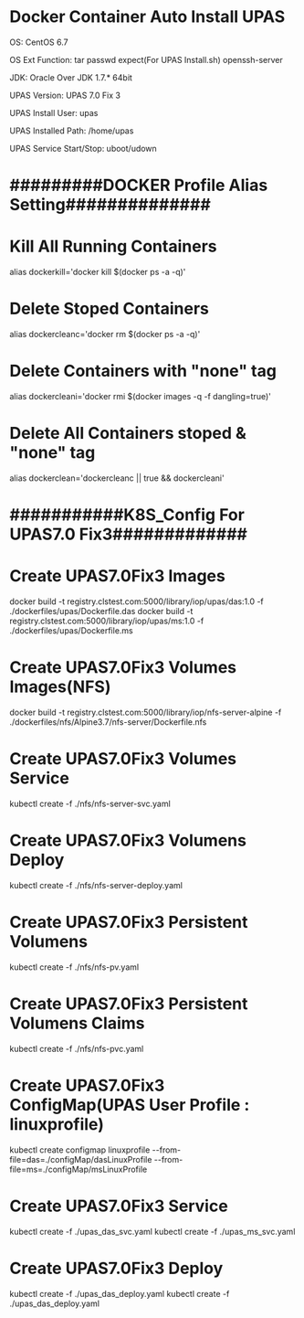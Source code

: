 # Docker Container Auto Install UPAS 

OS: CentOS 6.7

OS Ext Function: tar passwd expect(For UPAS Install.sh) openssh-server 

JDK: Oracle Over JDK 1.7.* 64bit

UPAS Version: UPAS 7.0 Fix 3 

UPAS Install User: upas

UPAS Installed Path: /home/upas

UPAS Service Start/Stop: uboot/udown



# #########DOCKER Profile Alias Setting##############
# Kill All Running Containers
alias dockerkill='docker kill $(docker ps -a -q)'
 
# Delete Stoped Containers
alias dockercleanc='docker rm $(docker ps -a -q)'
 
# Delete Containers with "none" tag
alias dockercleani='docker rmi $(docker images -q -f dangling=true)'
 
# Delete All Containers stoped & "none" tag
alias dockerclean='dockercleanc || true && dockercleani'



# ###########K8S_Config For UPAS7.0 Fix3#############
# Create UPAS7.0Fix3 Images
docker build -t registry.clstest.com:5000/library/iop/upas/das:1.0 -f ./dockerfiles/upas/Dockerfile.das 
docker build -t registry.clstest.com:5000/library/iop/upas/ms:1.0 -f ./dockerfiles/upas/Dockerfile.ms

# Create UPAS7.0Fix3 Volumes Images(NFS)
docker build -t registry.clstest.com:5000/library/iop/nfs-server-alpine -f ./dockerfiles/nfs/Alpine3.7/nfs-server/Dockerfile.nfs

# Create UPAS7.0Fix3 Volumes Service
kubectl create -f ./nfs/nfs-server-svc.yaml

# Create UPAS7.0Fix3 Volumens Deploy
kubectl create -f ./nfs/nfs-server-deploy.yaml

# Create UPAS7.0Fix3 Persistent Volumens
kubectl create -f ./nfs/nfs-pv.yaml

# Create UPAS7.0Fix3 Persistent Volumens Claims
kubectl create -f ./nfs/nfs-pvc.yaml

# Create UPAS7.0Fix3 ConfigMap(UPAS User Profile : linuxprofile)
kubectl create configmap linuxprofile --from-file=das=./configMap/dasLinuxProfile --from-file=ms=./configMap/msLinuxProfile

# Create UPAS7.0Fix3 Service
kubectl create -f ./upas_das_svc.yaml
kubectl create -f ./upas_ms_svc.yaml

# Create UPAS7.0Fix3 Deploy
kubectl create -f ./upas_das_deploy.yaml
kubectl create -f ./upas_das_deploy.yaml


